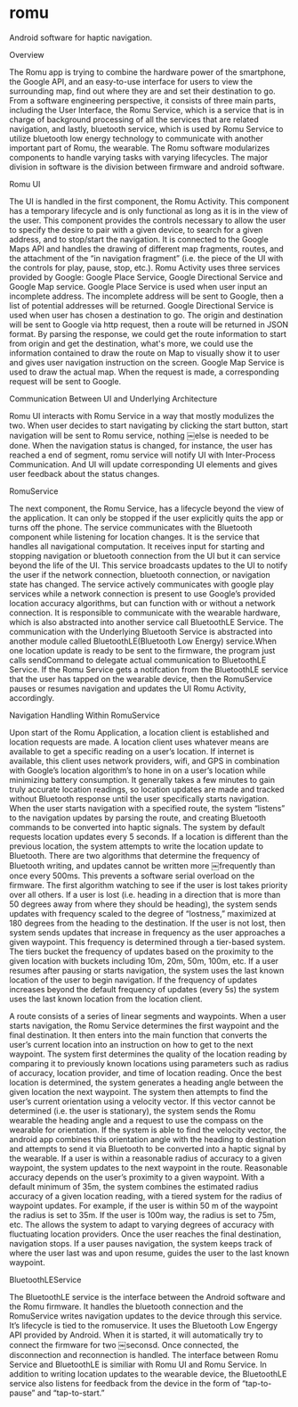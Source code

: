 romu
====

Android software for haptic navigation.

Overview

The Romu app is trying to combine the hardware power of the smartphone, the Google API, and an easy-to-use interface for users to view the surrounding map, find out where they are and set their destination to go. 
From a software engineering perspective, it consists of three main parts, including the User Interface, the Romu Service, which is a service that is in charge of background processing of all the services that are 
related navigation, and lastly, bluetooth service, which is used by Romu Service to utilize bluetooth low energy technology to communicate with another important part of Romu, the wearable.
The Romu software modularizes components to handle varying tasks with varying lifecycles. The major division in software is the division between firmware and android software.


Romu UI

The UI is handled in the first component, the Romu Activity. This component has a temporary lifecycle and is only functional as long as it is in the view of the user. This component provides the controls necessary 
to allow the user to specify the desire to pair with a given device, to search for a given address, and to stop/start the navigation. It is connected to the Google Maps API and handles the drawing of different map fragments,
routes, and the attachment of the “in navigation fragment” (i.e. the piece of the UI with the controls for play, pause, stop, etc.). Romu Activity uses three services provided by Google: Google Place Service, Google Directional
Service and Google Map service. Google Place Service is used when user input an incomplete address. The incomplete address will be sent to Google, then a list of potential addresses will be returned. Google Directional Service 
is used when user has chosen a destination to go. The origin and destination will be sent to Google via http request, then a route will be returned in JSON format. By parsing the response, we could get the route information to
start from origin and get the destination, what's more, we could use the information contained to draw the route on Map to visually show it to user and gives user navigation instruction on the screen. Google Map Service is used 
to draw the actual map. When the request is made, a corresponding request will be sent to Google.

Communication Between UI and Underlying Architecture

Romu UI interacts with Romu Service in a way that mostly modulizes the two. When user decides to start navigating by clicking the start button, start navigation will be sent to Romu service, nothing
￼else is needed to be done. When the navigation status is changed, for instance, the user has reached a end of segment, romu service will notify UI with Inter-Process Communication. And UI will update
corresponding UI elements and gives user feedback about the status changes.

RomuService

The next component, the Romu Service, has a lifecycle beyond the view of the application. It can only be stopped if the user explicitly quits the app or turns off the phone. The service communicates with the Bluetooth component 
while listening for location changes. It is the service that handles all navigational computation. It receives input for starting and stopping navigation or bluetooth connection from the UI but it can service beyond the life of the UI.
This service broadcasts updates to the UI to notify the user if the network connection, bluetooth connection, or navigation state has changed. The service actively communicates with google play services while a network connection is present 
to use Google’s provided location accuracy algorithms, but can function with or without a network connection. It is responsible to communicate with the wearable hardware, which is also abstracted into another service call BluetoothLE Service. 
The communication with the Underlying Bluetooth Service is abstracted into another module called BluetoothLE(Bluetooth Low Energy) service.When one location update is ready to be sent to the firmware, the program just calls sendCommand to delegate
actual communication to BluetoothLE Service. If the Romu Service gets a notifcation from the BluetoothLE service that the user has tapped on the wearable device, then the RomuService pauses or resumes navigation and updates the UI Romu Activity, accordingly.


Navigation Handling Within RomuService

Upon start of the Romu Application, a location client is established and location requests are made. A location client uses whatever means are available to get a specific reading on a user’s location. If internet is available, this client uses network providers, 
wifi, and GPS in combination with Google’s location algorithm’s to hone in on a user’s location while minimizing battery consumption. It generally takes a few minutes to gain truly accurate location readings, so location updates are made and tracked without Bluetooth
response until the user specifically starts navigation. When the user starts navigation with a specified route, the system “listens” to the navigation updates by parsing the route, and creating Bluetooth commands to be converted into haptic signals.
The system by default requests location updates every 5 seconds. If a location is different than the previous location, the system attempts to write the location update to Bluetooth. There are two algorithms that determine the frequency of Bluetooth writing, and updates cannot be written more
￼frequently than once every 500ms. This prevents a software serial overload on the firmware. The first algorithm watching to see if the user is lost takes priority over all others. If a user is lost (i.e. heading in a direction that is more than 50 degrees away from where they should be heading),
the system sends updates with frequency scaled to the degree of “lostness,” maximized at 180 degrees from the heading to the destination. If the user is not lost, then system sends updates that increase in frequency as the user approaches a given waypoint. This frequency is determined through a tier-based system. 
The tiers bucket the frequency of updates based on the proximity to the given location with buckets including 10m, 20m, 50m, 100m, etc. If a user resumes after pausing or starts navigation, the system uses the last known location of the user to begin navigation. If the frequency of updates increases beyond the default
frequency of updates (every 5s) the system uses the last known location from the location client.

A route consists of a series of linear segments and waypoints. When a user starts navigation, the Romu Service determines the first waypoint and the final destination. It then enters into the main function that converts the user’s current location into an instruction on how to get to the next waypoint. The system first 
determines the quality of the location reading by comparing it to previously known locations using parameters such as radius of accuracy, location provider, and time of location reading. Once the best location is determined, the system generates a heading angle between the given location the next waypoint. The system 
then attempts to find the user’s current orientation using a velocity vector. If this vector cannot be determined (i.e. the user is stationary), the system sends the Romu wearable the heading angle and a request to use the compass on the wearable for orientation. If the system is able to find the velocity vector, the android app
combines this orientation angle with the heading to destination and attempts to send it via Bluetooth to be converted into a haptic signal by the wearable. If a user is within a reasonable radius of accuracy to a given waypoint, the system updates to the next waypoint in the route. Reasonable accuracy depends on the user’s 
proximity to a given waypoint. With a default minimum of 35m, the system combines the estimated radius accuracy of a given location reading, with a tiered system for the radius of waypoint updates. For example, if the user is within 50 m of the waypoint the radius is set to 35m. If the user is 100m way, the radius is set to 75m, etc.
The allows the system to adapt to varying degrees of accuracy with fluctuating location providers. Once the user reaches the final destination, navigation stops.
If a user pauses navigation, the system keeps track of where the user last was and upon resume, guides the user to the last known waypoint.



BluetoothLEService

The BluetoothLE service is the interface between the Android software and the Romu firmware. It handles the bluetooth connection and the RomuService writes navigation updates to the device through this service. It’s lifecycle is tied to the romuservice. It uses the Bluetooth Low Engergy API provided by Android. When it is started, it will automatically try to connect the firmware for two ￼seconsd. Once connected, the disconnection and reconnection is handled. The interface between Romu Service and BluetoothLE is similiar with Romu UI and Romu Service.
In addition to writing location updates to the wearable device, the BluetoothLE service also listens for feedback from the device in the form of “tap-to-pause” and “tap-to-start.”




















